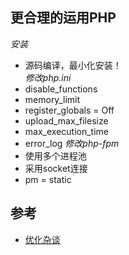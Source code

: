 ## 更合理的运用PHP  
_安装_
  * 源码编译，最小化安装！  
_修改php.ini_
  * disable_functions  
  * memory_limit
  * register_globals = Off
  * upload_max_filesize
  * max_execution_time
  * error_log
_修改php-fpm_
  * 使用多个进程池
  * 采用socket连接
  * pm = static  

## 参考
  * [优化杂谈](http://huoding.com/2014/12/25/398)
